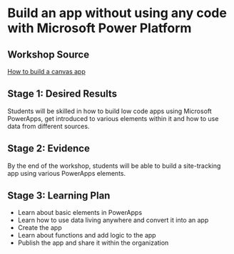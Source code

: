 # Build an app without using any code with Microsoft Power Platform

## Workshop Source

[How to build a canvas app](https://docs.microsoft.com/en-us/learn/modules/build-app-solution/)

## Stage 1: Desired Results

Students will be skilled in how to build low code apps using Microsoft PowerApps, get introduced to various elements within it and how to use data from different sources.

## Stage 2: Evidence

By the end of the workshop, students will be able to build a site-tracking app using various PowerApps elements.

## Stage 3: Learning Plan

- Learn about basic elements in PowerApps
- Learn how to use data living anywhere and convert it into an app
- Create the app
- Learn about functions and add logic to the app
- Publish the app and share it within the organization

